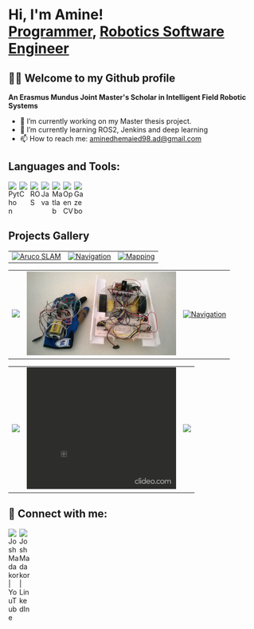 <h1>Hi, I'm Amine! <br/><a href="https://github.com/AmineDh98">Programmer</a>, <a href="https://www.linkedin.com/in/amine-dhemaied/">Robotics Software Engineer</a>
  




<h2>👨‍💻 Welcome to my Github profile</h2>

**An Erasmus Mundus Joint Master's Scholar in Intelligent Field Robotic Systems**

- 🔭 I’m currently working on my Master thesis project.
- 🌱 I’m currently learning ROS2, Jenkins and deep learning
- 📫 How to reach me: aminedhemaied98.ad@gmail.com


<h2>Languages and Tools:</h2>
<a href="https://www.python.org/"><img align="left" alt="Python" width="22px" src="https://cdn.jsdelivr.net/npm/simple-icons@3.13.0/icons/python.svg" /></a>
<a href="https://cplusplus.com/"><img align="left" alt="C" width="22px" src="https://cdn.jsdelivr.net/npm/simple-icons@3.13.0/icons/c.svg" /></a>
<a href="https://www.ros.org/"><img align="left" alt="ROS" width="22px" src="https://upload.wikimedia.org/wikipedia/commons/b/bb/Ros_logo.svg" /></a>
<a href="https://www.java.com/en/"><img align="left" alt="Java" width="22px" src="https://cdn.jsdelivr.net/npm/simple-icons@3.13.0/icons/java.svg" /></a>
<a href="https://www.mathworks.com/products/matlab.html"><img align="left" alt="Matlab" width="22px" src="https://img.icons8.com/fluency/452/matlab.png" /></a>
<a href="https://opencv.org/"><img align="left" alt="OpenCV" width="22px" src="https://img.icons8.com/color/452/opencv.png" /></a>
<a href="http://gazebosim.org/"><img align="left" alt="Gazebo" width="22px" src="https://upload.wikimedia.org/wikipedia/en/5/5e/Gazebo_logo_without_text.svg" /></a>
<br clear="left" />


<h2>Projects Gallery</h2>

<table>
  <tr>
    <td>
      <a href="https://github.com/SyedMazhar6746/Hands-on-Perception">
        <img src="aruco.gif" alt="Aruco SLAM" style="width:100%">
      </a>
    </td>
    <td>
      <a href="https://github.com/AmineDh98/autonomous_task/tree/Amine">
        <img src="hands-on.gif" alt="Navigation" style="width:100%">
      </a>
    </td>
    <td>
      <a href="https://github.com/AmineDh98/frankenstein">
        <img src="mapping.gif" alt="Mapping" style="width:100%">
      </a>
    </td>
  </tr>
</table>


<table>
  <tr>
    <td>
      <a href="https://github.com/AmineDh98/autonomous_task/tree/Amine/Hands-on-Intervention">
        <img src="interv.gif" width="300">
      </a>
    </td>
    <td>
      <img src="arduino_project.jpg" alt="Navigation" width="300"> 
    </td>
    <td>
      <a href="https://github.com/IFRoS-ELTE/ball_picking_project">
        <img src="robot_image.jpg" alt="Navigation" width="300"> 
      </a>
    </td>
  </tr>
</table>


<table>
  <tr>
    <td>
      <a href="https://github.com/AmineDh98/7dof_arm_control_with_camera">
        <img src="https://github.com/AmineDh98/sayens/blob/main/images/example2.gif" width="270"> 
      </a>
    <td>
       <a href="https://github.com/AmineDh98/frankenstein">
          <img src="https://github.com/AmineDh98/frankenstein/blob/main/images/carto.gif" width="300">
        </a>
    </td>
    <td>
      <a href="https://drive.google.com/file/d/1qrz4vulgcHwBiVmcB5Z45oprHb5yW7Cm/view?usp=sharing">
        <img src="manup.gif"  width="300"> 
      </a>
    </td>
  </tr>
</table>



<h2> 🤳 Connect with me:</h2>

[<img align="left" alt="JoshMadakor | YouTube" width="22px" src="https://cdn.jsdelivr.net/npm/simple-icons@v3/icons/youtube.svg" />][youtube]
[<img align="left" alt="JoshMadakor | LinkedIn" width="22px" src="https://cdn.jsdelivr.net/npm/simple-icons@v3/icons/linkedin.svg" />][linkedin]


[youtube]: https://www.youtube.com/@aminedhemaied9857
[linkedin]: https://www.linkedin.com/in/amine-dhemaied/


